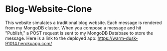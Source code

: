 # Blog-Website-Clone
This website simulates a traditional blog website. Each message is rendered from my MongoDB cluster. 
When you compose a message and hit "Publish," a POST request is sent to my MongoDB Database to store the message.
Here is a link to the deployed app: https://warm-dusk-91014.herokuapp.com/
